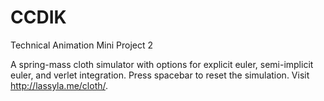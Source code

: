 # CCDIK
Technical Animation Mini Project 2

A spring-mass cloth simulator with options for explicit euler, semi-implicit euler, and verlet integration. Press spacebar to reset the simulation. Visit http://lassyla.me/cloth/. 

